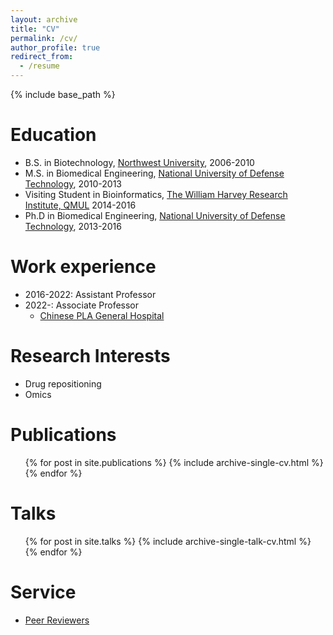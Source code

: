 ```yaml
---
layout: archive
title: "CV"
permalink: /cv/
author_profile: true
redirect_from:
  - /resume
---
```


{% include base_path %}

Education
======
* B.S. in Biotechnology, [Northwest University](https://english.nwu.edu.cn/), 2006-2010
* M.S. in Biomedical Engineering, [National University of Defense Technology](https://english.nudt.edu.cn/), 2010-2013
* Visiting Student in Bioinformatics, [The William Harvey Research Institute, QMUL](https://www.qmul.ac.uk/whri/) 2014-2016
* Ph.D in Biomedical Engineering, [National University of Defense Technology](https://english.nudt.edu.cn/), 2013-2016

Work experience
======
* 2016-2022: Assistant Professor
* 2022-: Associate Professor
  * [Chinese PLA General Hospital](http://www.301hospital.com.cn/en2012/web/index.html)

Research Interests
======
* Drug repositioning
* Omics

Publications
======
  <ul>{% for post in site.publications %}
    {% include archive-single-cv.html %}
  {% endfor %}</ul>
  
Talks
======
  <ul>{% for post in site.talks %}
    {% include archive-single-talk-cv.html %}
  {% endfor %}</ul>
  

Service
======
* [Peer Reviewers](https://www.webofscience.com/wos/author/rid/ABA-9776-2020)
